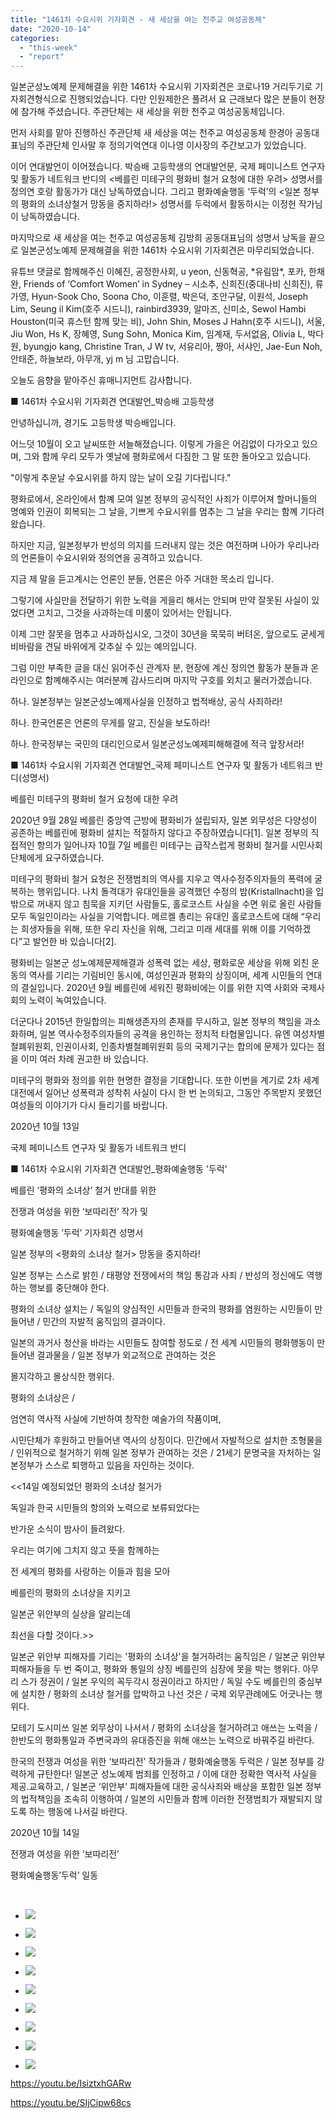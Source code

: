 ```yaml
---
title: "1461차 수요시위 기자회견 - 새 세상을 여는 천주교 여성공동체"
date: "2020-10-14"
categories: 
  - "this-week"
  - "report"
---
```


일본군성노예제 문제해결을 위한 1461차 수요시위 기자회견은 코로나19 거리두기로 기자회견형식으로 진행되었습니다. 다만 인원제한은 풀려서 요 근래보다 많은 분들이 현장에 참가해 주셨습니다. 주관단체는 새 세상을 위한 천주교 여성공동체입니다.

먼저 사회를 맡아 진행하신 주관단체 새 세상을 여는 천주교 여성공동체 한경아 공동대표님의 주관단체 인사말 후 정의기억연대 이나영 이사장의 주간보고가 있었습니다.

이어 연대발언이 이어졌습니다. 박승배 고등학생의 연대발언문, 국제 페미니스트 연구자 및 활동가 네트워크 반디의 <베를린 미테구의 평화비 철거 요청에 대한 우려> 성명서를 정의연 호랑 활동가가 대신 낭독하였습니다. 그리고 평화예술행동 ‘두럭’의 <일본 정부의 평화의 소녀상철거 망동을 중지하라!> 성명서를 두럭에서 활동하시는 이정헌 작가님이 낭독하였습니다.

마지막으로 새 세상을 여는 천주교 여성공동체 김방희 공동대표님의 성명서 낭독을 끝으로 일본군성노예제 문제해결을 위한 1461차 수요시위 기자회견은 마무리되었습니다.

유튜브 댓글로 함께해주신 이혜진, 공정한사회, u yeon, 신동혁공, \*유림맘\*, 포카, 한채완, Friends of ‘Comfort Women’ in Sydney – 시소추, 신희진(중대나비 신희진), 류가영, Hyun-Sook Cho, Soona Cho, 이훈렬, 박은덕, 조안구달, 이원석, Joseph Lim, Seung il Kim(호주 시드니), rainbird3939, 알마즈, 신미소, Sewol Hambi Houston(​미국 휴스턴 함께 맞는 비), John Shin, Moses J Hahn(​호주 시드니), 서울, Jiu Won, Hs K, 장혜영, Sung Sohn, Monica Kim, 임계재, 두서없음, Olivia L, 박다원, byungjo kang, Christine Tran, J W tv, 서유리아, 짱아, 서샤인, Jae-Eun Noh, 안태준, 하늘보라, 아무개, yj m 님 고맙습니다.

오늘도 음향을 맡아주신 휴매니지먼트 감사합니다.

​■ 1461차 수요시위 기자회견 연대발언\_박승배 고등학생

안녕하십니까, 경기도 고등학생 박승배입니다.

어느덧 10월이 오고 날씨또한 서늘해졌습니다. 이렇게 가을은 어김없이 다가오고 있으며, 그와 함께 우리 모두가 옛날에 평화로에서 다짐한 그 말 또한 돌아오고 있습니다.

"이렇게 추운날 수요시위를 하지 않는 날이 오길 기다립니다."

평화로에서, 온라인에서 함꼐 모여 일본 정부의 공식적인 사죄가 이루어져 할머니들의 명예와 인권이 회복되는 그 날을, 기쁘게 수요시위를 멈추는 그 날을 우리는 함꼐 기다려 왔습니다.

하지만 지금, 일본정부가 반성의 의지를 드러내지 않는 것은 여전하며 나아가 우리나라의 언론들이 수요시위와 정의연을 공격하고 있습니다.

지금 제 말을 듣고계시는 언론인 분들, 언론은 아주 거대한 목소리 입니다.

그렇기에 사실만을 전달하기 위한 노력을 게을리 해서는 안되며 만약 잘못된 사실이 있었다면 고치고, 그것을 사과하는데 미룸이 있어서는 안됩니다.

이제 그만 잘못을 멈추고 사과하십시오, 그것이 30년을 묵묵히 버텨온, 앞으로도 굳세게 비바람을 견딜 바위에게 갖추실 수 있는 예의입니다.

그럼 이만 부족한 글을 대신 읽어주신 관계자 분, 현장에 계신 정의연 활동가 분들과 온라인으로 함꼐해주시는 여러분꼐 감사드리며 마지막 구호를 외치고 물러가겠습니다.

​하나. 일본정부는 일본군성노예제사실을 인정하고 법적배상, 공식 사죄하라!

하나. 한국언론은 언론의 무게를 알고, 진실을 보도하라!

하나. 한국정부는 국민의 대리인으로서 일본군성노예제피해해결에 적극 앞장서라!

■ 1461차 수요시위 기자회견 연대발언\_국제 페미니스트 연구자 및 활동가 네트워크 반디(성명서)

베를린 미테구의 평화비 철거 요청에 대한 우려

2020년 9월 28일 베를린 중앙역 근방에 평화비가 설립되자, 일본 외무성은 다양성이 공존하는 베를린에 평화비 설치는 적절하지 않다고 주장하였습니다\[1\]. 일본 정부의 직접적인 항의가 일어나자 10월 7일 베를린 미테구는 급작스럽게 평화비 철거를 시민사회단체에게 요구하였습니다.

미테구의 평화비 철거 요청은 전쟁범죄의 역사를 지우고 역사수정주의자들의 폭력에 굴복하는 행위입니다. 나치 돌격대가 유대인들을 공격했던 수정의 밤(Kristallnacht)을 입 밖으로 꺼내지 않고 침묵을 지키던 사람들도, 홀로코스트 사실을 수면 위로 올린 사람들 모두 독일인이라는 사실을 기억합니다. 메르켈 총리는 유대인 홀로코스트에 대해 “우리는 희생자들을 위해, 또한 우리 자신을 위해, 그리고 미래 세대를 위해 이를 기억하겠다”고 발언한 바 있습니다\[2\].

평화비는 일본군 성노예제문제해결과 성폭력 없는 세상, 평화로운 세상을 위해 외친 운동의 역사를 기리는 기림비인 동시에, 여성인권과 평화의 상징이며, 세계 시민들의 연대의 결실입니다. 2020년 9월 베를린에 세워진 평화비에는 이를 위한 지역 사회와 국제사회의 노력이 녹여있습니다.

더군다나 2015년 한일합의는 피해생존자의 존재를 무시하고, 일본 정부의 책임을 과소화하며, 일본 역사수정주의자들의 공격을 용인하는 정치적 타협물입니다. 유엔 여성차별철폐위원회, 인권이사회, 인종차별철폐위원회 등의 국제기구는 합의에 문제가 있다는 점을 이미 여러 차례 권고한 바 있습니다.

미테구의 평화와 정의를 위한 현명한 결정을 기대합니다. 또한 이번을 계기로 2차 세계대전에서 일어난 성폭력과 성착취 사실이 다시 한 번 논의되고, 그동안 주목받지 못했던 여성들의 이야기가 다시 들리기를 바랍니다.

2020년 10월 13일

국제 페미니스트 연구자 및 활동가 네트워크 반디

■ 1461차 수요시위 기자회견 연대발언\_평화예술행동 '두럭'

베를린 ‘평화의 소녀상’ 철거 반대를 위한

전쟁과 여성을 위한 ‘보따리전’ 작가 및

평화예술행동 ’두럭’ 기자회견 성명서

일본 정부의 <평화의 소녀상 철거> 망동을 중지하라!

일본 정부는 스스로 밝힌 / 태평양 전쟁에서의 책임 통감과 사죄 / 반성의 정신에도 역행하는 행보를 중단해야 한다.

평화의 소녀상 설치는 / 독일의 양심적인 시민들과 한국의 평화를 염원하는 시민들이 만들어낸 / 민간의 자발적 움직임의 결과이다.

일본의 과거사 청산을 바라는 시민들도 참여할 정도로 / 전 세계 시민들의 평화행동이 만들어낸 결과물을 / 일본 정부가 외교적으로 관여하는 것은

몰지각하고 몰상식한 행위다.

평화의 소녀상은 /

엄연히 역사적 사실에 기반하여 창작한 예술가의 작품이며,

시민단체가 후원하고 만들어낸 역사의 상징이다. 민간에서 자발적으로 설치한 조형물을 / 인위적으로 철거하기 위해 일본 정부가 관여하는 것은 / 21세기 문명국을 자처하는 일본정부가 스스로 퇴행하고 있음을 자인하는 것이다.

<<14일 예정되었던 평화의 소녀상 철거가

독일과 한국 시민들의 항의와 노력으로 보류되었다는

반가운 소식이 밤사이 들려왔다.

우리는 여기에 그치지 않고 뜻을 함께하는

전 세계의 평화를 사랑하는 이들과 힘을 모아

베를린의 평화의 소녀상을 지키고

일본군 위안부의 실상을 알리는데

최선을 다할 것이다.>>

일본군 위안부 피해자를 기리는 '평화의 소녀상'을 철거하려는 움직임은 / 일본군 위안부 피해자들을 두 번 죽이고, 평화와 통일의 상징 베를린의 심장에 못을 박는 행위다. 아무리 스가 정권이 / 일본 우익의 꼭두각시 정권이라고 하지만 / 독일 수도 베를린의 중심부에 설치한 / 평화의 소녀상 철거를 압박하고 나선 것은 / 국제 외무관례에도 어긋나는 행위다.

모테기 도시미쓰 일본 외무상이 나서서 / 평화의 소녀상을 철거하려고 애쓰는 노력을 / 한반도의 평화통일과 주변국과의 유대증진을 위해 애쓰는 노력으로 바꿔주길 바란다.

한국의 전쟁과 여성을 위한 ‘보따리전’ 작가들과 / 평화예술행동 두럭은 / 일본 정부를 강력하게 규탄한다! 일본군 성노예제 범죄를 인정하고 / 이에 대한 정확한 역사적 사실을 제공.교육하고, / 일본군 ‘위안부’ 피해자들에 대한 공식사죄와 배상을 포함한 일본 정부의 법적책임을 조속히 이행하여 / 일본의 시민들과 함께 이러한 전쟁범죄가 재발되지 않도록 하는 행동에 나서길 바란다.

2020년 10월 14일

전쟁과 여성을 위한 ‘보따리전’

평화예술행동’두럭’ 일동

​

- ![](https://r2.womenandwar.net/2020/10/크기변환IMGP0687.jpg)
    
- ![](https://r2.womenandwar.net/2020/10/크기변환IMGP0753.jpg)
    
- ![](https://r2.womenandwar.net/2020/10/크기변환IMGP0763.jpg)
    
- ![](https://r2.womenandwar.net/2020/10/크기변환IMGP0779.jpg)
    
- ![](https://r2.womenandwar.net/2020/10/크기변환IMGP0791.jpg)
    
- ![](https://r2.womenandwar.net/2020/10/크기변환IMGP0820.jpg)
    
- ![](https://r2.womenandwar.net/2020/10/크기변환IMGP0821.jpg)
    
- ![](https://r2.womenandwar.net/2020/10/크기변환IMGP0828.jpg)
    
- ![](https://r2.womenandwar.net/2020/10/크기변환IMGP0846.jpg)
    

https://youtu.be/IsiztxhGARw

https://youtu.be/SIjCipw68cs
